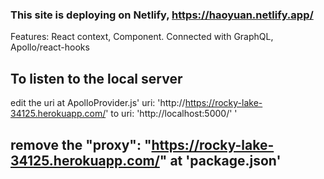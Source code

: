 ### This site is deploying on Netlify, https://haoyuan.netlify.app/
Features:
  React context, Component.
  Connected with GraphQL, Apollo/react-hooks
  
## To listen to the local server
edit the uri at ApolloProvider.js'
  uri: 'http://https://rocky-lake-34125.herokuapp.com/' 
  to 
  uri: 'http://localhost:5000/'
  '
## remove the  "proxy": "https://rocky-lake-34125.herokuapp.com/" at 'package.json'
